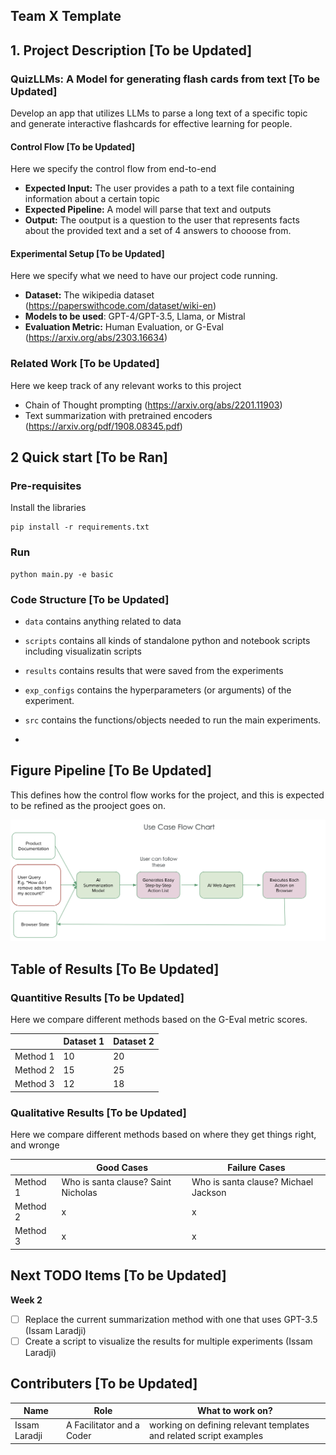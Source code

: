 ## Team X Template

## 1. Project Description  [To be Updated]

### QuizLLMs: A Model for generating flash cards from text [To be Updated]

Develop an app that utilizes LLMs to parse a long text of a specific topic and generate interactive flashcards for effective learning for people.

#### Control Flow [To be Updated]
Here we specify the control flow from end-to-end

- **Expected Input:** The user provides a path to a text file containing information about a certain topic
- **Expected Pipeline:** A model will parse that text and outputs   
- **Output:** The ooutput is a question to the user that represents facts about the provided text and a set of 4 answers to chooose from.


#### Experimental Setup [To be Updated]
Here we specify what we need to have our project code running.

- **Dataset:** The wikipedia dataset (https://paperswithcode.com/dataset/wiki-en)
- **Models to be used**: GPT-4/GPT-3.5, Llama, or Mistral
- **Evaluation Metric:** Human Evaluation, or G-Eval (https://arxiv.org/abs/2303.16634)


### Related Work [To be Updated]

Here we keep track of any relevant works to this project

- Chain of Thought prompting (https://arxiv.org/abs/2201.11903)
- Text summarization with pretrained encoders (https://arxiv.org/pdf/1908.08345.pdf)

## 2 Quick start [To be Ran]

### Pre-requisites

Install the libraries

```
pip install -r requirements.txt
```

### Run 

```
python main.py -e basic
```

### Code Structure [To be Updated]

- `data` contains anything related to data
- `scripts` contains all kinds of standalone python and notebook scripts including visualizatin scripts 
- `results` contains results that were saved from the experiments
- `exp_configs` contains the hyperparameters (or arguments) of the experiment.
- `src` contains the functions/objects needed to run the main experiments.

- 

## Figure Pipeline [To Be Updated]

This defines how the control flow works for the project, and this is expected to be refined as the prooject goes on.

![pipeline](docs/pipeline.png)

## Table of Results [To Be Updated]

### Quantitive Results [To be Updated]

Here we compare different methods based on the G-Eval metric scores.

|          | Dataset 1 | Dataset 2 |
|----------|-----------|-----------|
| Method 1 |    10     |    20     |
| Method 2 |    15     |    25     |
| Method 3 |    12     |    18     |


### Qualitative Results [To be Updated]

Here we compare different methods based on where they get things right, and wronge

|          |  Good Cases  | Failure Cases   |
|----------|-----------|-----------|
| Method 1 |    Who is santa clause? Saint Nicholas      |    Who is santa clause? Michael Jackson     |
| Method 2 |    x     |    x     |
| Method 3 |    x     |    x     |



## Next TODO Items [To be Updated]

**Week 2**
- [ ] Replace the current summarization method with one that uses GPT-3.5 (Issam Laradji)
- [ ] Create a script to visualize the results for multiple experiments (Issam Laradji)

## Contributers [To be Updated]
| Name            | Role                                   | What to work on?                                                |
|-----------------|----------------------------------------|------------------------------------------------------------------|
| Issam Laradji  | A Facilitator and a Coder               | working on defining relevant templates and related script examples|

